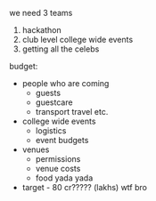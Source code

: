 
we need 3 teams
1. hackathon
2. club level college wide events
3. getting all the celebs

budget:
- people who are coming
	- guests
	- guestcare
	- transport travel etc.
- college wide events
	- logistics
	- event budgets
- venues
	- permissions
	- venue costs
	- food yada yada
- target - 80 cr????? (lakhs) wtf bro
